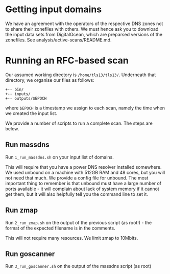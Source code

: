 # Getting input domains

We have an agreement with the operators of the respective DNS zones not to share their zonefiles with others. We must hence ask you to download the input data sets from DigitalOcean, which are preparsed versions of the zonefiles. See analysis/active-scans/README.md.

# Running an RFC-based scan

Our assumed working directory is `/home/tls13/tls13/`. Underneath that directory, we organise our files as follows:

```.
+-- bin/
+-- inputs/
+-- outputs/$EPOCH
```

where `$EPOCH` is a timestamp we assign to each scan, namely the time when we created the input list.

We provide a number of scripts to run a complete scan. The steps are below.

## Run massdns

Run `1_run_massdns.sh` on your input list of domains.

This will require that you have a power DNS resolver installed somewhere. We used unbound on a machine with 512GB RAM and 48 cores, but you will not need that much. We provide a config file for unbound. The most important thing to remember is that unbound must have a large number of ports available - it will complain about lack of system memory if it cannot get them, but it will also helpfully tell you the command line to set it.

## Run zmap

Run `2_run_zmap.sh` on the output of the previous script (as root!) - the format of the expected filename is in the comments.

This will not require many resources. We limit zmap to 10Mbits.

## Run goscanner

Run `3_run_goscanner.sh` on the output of the massdns script (as root)




